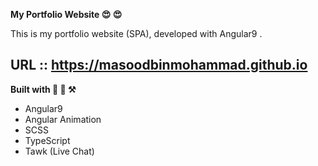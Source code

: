 **My Portfolio Website 😍 😍**


This is my portfolio website (SPA), developed with Angular9 .


## URL :: https://masoodbinmohammad.github.io

**Built with 🔧 🔨 ⚒**

- Angular9 
- Angular Animation
- SCSS
- TypeScript
- Tawk (Live Chat)


